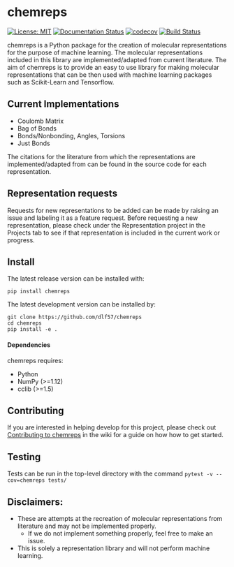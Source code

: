 # chemreps
[![License: MIT](https://img.shields.io/badge/License-MIT-yellow.svg)](https://opensource.org/licenses/MIT)
[![Documentation Status](https://readthedocs.org/projects/chemreps/badge/?version=latest)](https://chemreps.readthedocs.io/en/latest/?badge=latest)
[![codecov](https://codecov.io/gh/dlf57/chemreps/branch/master/graph/badge.svg)](https://codecov.io/gh/dlf57/chemreps)
[![Build Status](https://travis-ci.com/dlf57/chemreps.svg?branch=master)](https://travis-ci.com/dlf57/chemreps)

chemreps is a Python package for the creation of molecular representations for the purpose of machine learning. The molecular representations included in this library are implemented/adapted from current literature. The aim of chemreps is to provide an easy to use library for making molecular representations that can be then used with machine learning packages such as Scikit-Learn and Tensorflow.

## Current Implementations
- Coulomb Matrix
- Bag of Bonds
- Bonds/Nonbonding, Angles, Torsions
- Just Bonds

The citations for the literature from which the representations are implemented/adapted from can be found in the source code for each representation.

## Representation requests
Requests for new representations to be added can be made by raising an issue and labeling it as a feature request. Before requesting a new representation, please check under the Representation project in the Projects tab to see if that representation is included in the current work or progress.

## Install
The latest release version can be installed with:
```
pip install chemreps
```

The latest development version can be installed by:
```
git clone https://github.com/dlf57/chemreps
cd chemreps
pip install -e .
```

#### Dependencies
chemreps requires:
- Python
- NumPy (>=1.12)
- cclib (>=1.5)

## Contributing
If you are interested in helping develop for this project, please check out [Contributing to chemreps](https://github.com/dlf57/chemreps/wiki/Contributing-to-chemreps) in the wiki for a guide on how how to get started.

## Testing
Tests can be run in the top-level directory with the command `pytest -v --cov=chemreps tests/`

## Disclaimers:
- These are attempts at the recreation of molecular representations from literature and may not be implemented properly.
    - If we do not implement something properly, feel free to make an issue.
- This is solely a representation library and will not perform machine learning.
